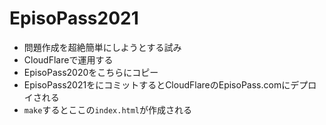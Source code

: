 <h1>EpisoPass2021</h1>

<ul>
  <li>問題作成を超絶簡単にしようとする試み</li>
  <li>CloudFlareで運用する</li>
  <li>EpisoPass2020をこちらにコピー</li>
  <li>EpisoPass2021をにコミットするとCloudFlareのEpisoPass.comにデプロイされる</li>
  <li><code>make</code>するとここの<code>index.html</code>が作成される
</ul>

